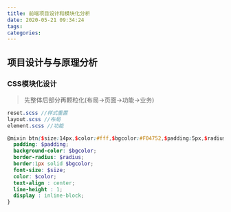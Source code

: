 ```yaml
---
title: 前端项目设计和模块化分析
date: 2020-05-21 09:34:24
tags:
categories:
---
```


<!--more-->

## 项目设计与与原理分析

### CSS模块化设计

> 先整体后部分再颗粒化(布局->页面->功能->业务)

```SCSS
reset.scss //样式重置
layout.scss //布局
element.scss //功能

@mixin btn($size:14px,$color:#fff,$bgcolor:#F04752,$padding:5px,$radius:5px){
  padding: $padding;
  background-color: $bgcolor;
  border-radius: $radius;
  border:1px solid $bgcolor;
  font-size: $size;
  color: $color;
  text-align : center;
  line-height : 1;
  display : inline-block;
}

```

